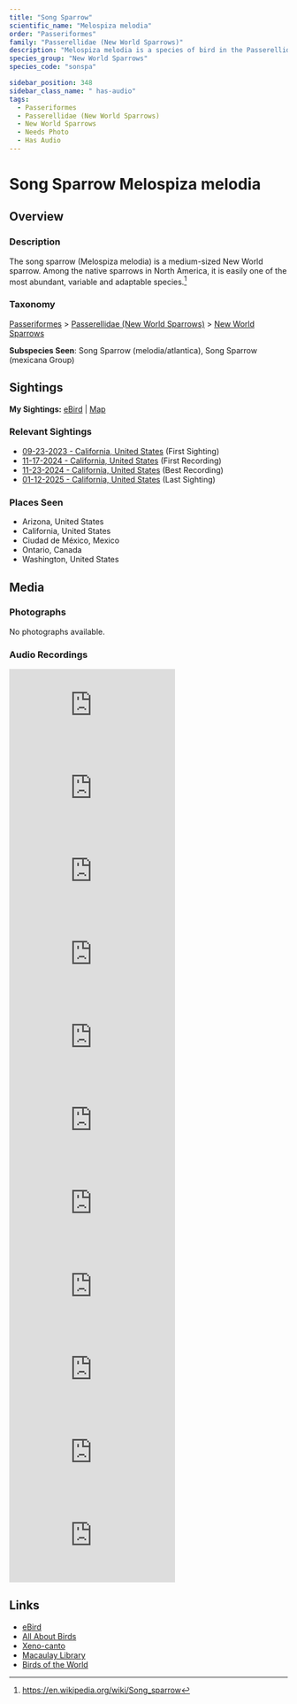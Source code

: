 ```yaml
---
title: "Song Sparrow"
scientific_name: "Melospiza melodia"
order: "Passeriformes"
family: "Passerellidae (New World Sparrows)"
description: "Melospiza melodia is a species of bird in the Passerellidae (New World Sparrows) family. It has been observed 52 times. It has been recorded."
species_group: "New World Sparrows"
species_code: "sonspa"

sidebar_position: 348
sidebar_class_name: " has-audio"
tags: 
  - Passeriformes
  - Passerellidae (New World Sparrows)
  - New World Sparrows
  - Needs Photo
  - Has Audio
---
```


# Song Sparrow <span className='sci_name'>Melospiza melodia</span>

## Overview

### Description
The song sparrow (Melospiza melodia) is a medium-sized New World sparrow. Among the native sparrows in North America, it is easily one of the most abundant, variable and adaptable species.[^1]

[^1]: https://en.wikipedia.org/wiki/Song_sparrow

### Taxonomy
[Passeriformes](/tags/passeriformes) > [Passerellidae (New World Sparrows)](/tags/passerellidae-new-world-sparrows) > [New World Sparrows](/tags/new-world-sparrows)

**Subspecies Seen**: Song Sparrow (melodia/atlantica), Song Sparrow (mexicana Group)


## Sightings

**My Sightings:** [eBird](https://ebird.org/lifelist?r=world&time=life&spp=sonspa) | [Map](/map?species_code=sonspa)

### Relevant Sightings

* [09-23-2023 - California, United States](https://ebird.org/checklist/S150584251) (First Sighting)
* [11-17-2024 - California, United States](https://ebird.org/checklist/S202811385) (First Recording)
* [11-23-2024 - California, United States](https://ebird.org/checklist/S203368565) (Best Recording)
* [01-12-2025 - California, United States](https://ebird.org/checklist/S209042786) (Last Sighting)

### Places Seen

* Arizona, United States
* California, United States
* Ciudad de México, Mexico
* Ontario, Canada
* Washington, United States



## Media
### Photographs
No photographs available.

### Audio Recordings
<iframe className="audio_iframe" src="https://macaulaylibrary.org/asset/626447800/embed" frameBorder="0" allowFullScreen></iframe>
<iframe className="audio_iframe" src="https://macaulaylibrary.org/asset/626618068/embed" frameBorder="0" allowFullScreen></iframe>
<iframe className="audio_iframe" src="https://macaulaylibrary.org/asset/626618074/embed" frameBorder="0" allowFullScreen></iframe>
<iframe className="audio_iframe" src="https://macaulaylibrary.org/asset/626617721/embed" frameBorder="0" allowFullScreen></iframe>
<iframe className="audio_iframe" src="https://macaulaylibrary.org/asset/626617722/embed" frameBorder="0" allowFullScreen></iframe>
<iframe className="audio_iframe" src="https://macaulaylibrary.org/asset/626617940/embed" frameBorder="0" allowFullScreen></iframe>
<iframe className="audio_iframe" src="https://macaulaylibrary.org/asset/626684724/embed" frameBorder="0" allowFullScreen></iframe>
<iframe className="audio_iframe" src="https://macaulaylibrary.org/asset/627593362/embed" frameBorder="0" allowFullScreen></iframe>
<iframe className="audio_iframe" src="https://macaulaylibrary.org/asset/627593378/embed" frameBorder="0" allowFullScreen></iframe>
<iframe className="audio_iframe" src="https://macaulaylibrary.org/asset/627593382/embed" frameBorder="0" allowFullScreen></iframe>
<iframe className="audio_iframe" src="https://macaulaylibrary.org/asset/627926528/embed" frameBorder="0" allowFullScreen></iframe>

## Links
* [eBird](https://ebird.org/species/sonspa) 
* [All About Birds](https://www.allaboutbirds.org/guide/sonspa) 
* [Xeno-canto](https://www.xeno-canto.org/species/melospiza-melodia) 
* [Macaulay Library](https://search.macaulaylibrary.org/catalog?taxonCode=sonspa&sort=rating_rank_desc)
* [Birds of the World](https://birdsoftheworld.org/bow/species/sonspa)
